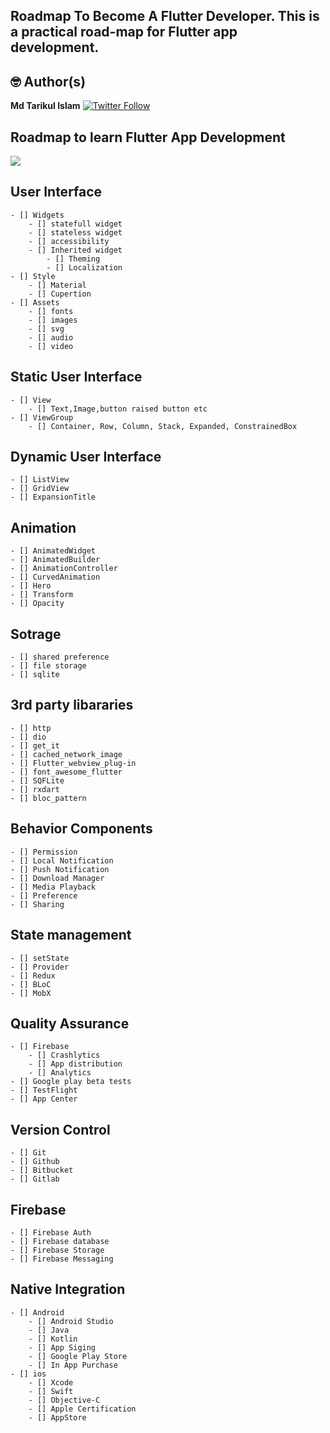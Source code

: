 ## Roadmap To Become A Flutter Developer. This is a practical road-map for Flutter app development.

## 🤓 Author(s)
**Md Tarikul Islam** [![Twitter Follow](https://img.shields.io/twitter/follow/tarikul711.svg?style=social)](https://twitter.com/tarikul711)


## Roadmap to learn Flutter App Development

<img src="docs/flutter-app-development-roadmap-by-tarikul.png" />

## User Interface
	- [] Widgets
		- [] statefull widget
		- [] stateless widget
		- [] accessibility
		- [] Inherited widget
			- [] Theming
			- [] Localization
	- [] Style
		- [] Material
		- [] Cupertion
	- [] Assets
		- [] fonts
		- [] images
		- [] svg
		- [] audio
		- [] video

## Static User Interface
	- [] View
		- [] Text,Image,button raised button etc
	- [] ViewGroup
		- [] Container, Row, Column, Stack, Expanded, ConstrainedBox

## Dynamic User Interface
	- [] ListView 
	- [] GridView
	- [] ExpansionTitle

## Animation
	- [] AnimatedWidget
	- [] AnimatedBuilder
	- [] AnimationController
	- [] CurvedAnimation
	- [] Hero
	- [] Transform
	- [] Opacity

## Sotrage
	- [] shared preference
	- [] file storage
	- [] sqlite

## 3rd party libararies 
	- [] http
	- [] dio
	- [] get_it
	- [] cached_network_image
	- [] Flutter_webview_plug-in
	- [] font_awesome_flutter
	- [] SQFLite
	- [] rxdart
	- [] bloc_pattern

## Behavior Components
	- [] Permission
	- [] Local Notification
	- [] Push Notification
	- [] Download Manager
	- [] Media Playback
	- [] Preference
	- [] Sharing 

## State management
	- [] setState
	- [] Provider
	- [] Redux
	- [] BLoC
	- [] MobX

## Quality Assurance 
	- [] Firebase
		- [] Crashlytics
		- [] App distribution
		- [] Analytics
	- [] Google play beta tests
	- [] TestFlight
	- [] App Center

## Version Control 
	- [] Git
	- [] Github
	- [] Bitbucket
	- [] Gitlab

## Firebase
	- [] Firebase Auth
	- [] Firebase database
	- [] Firebase Storage
	- [] Firebase Messaging

## Native Integration 
	- [] Android 
		- [] Android Studio
		- [] Java
		- [] Kotlin
		- [] App Siging
		- [] Google Play Store
		- [] In App Purchase
	- [] ios
		- [] Xcode
		- [] Swift
		- [] Objective-C
		- [] Apple Certification
		- [] AppStore
